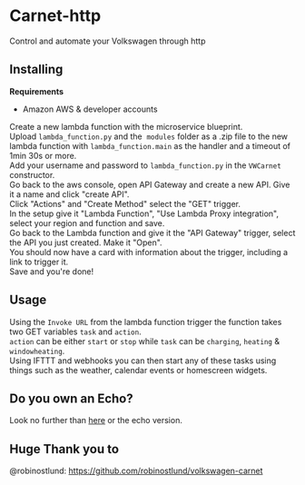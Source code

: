 # Carnet-http
Control and automate your Volkswagen through http

## Installing
**Requirements**
* Amazon AWS & developer accounts

Create a new lambda function with the microservice blueprint.<br>
Upload `lambda_function.py` and the  `modules` folder as a .zip file to the new lambda function with `lambda_function.main` as the handler and a timeout of 1min 30s or more.<br>
Add your username and password to `lambda_function.py` in the `VWCarnet` constructor.<br>
Go back to the aws console, open API Gateway and create a new API. Give it a name and click "create API".<br>
Click "Actions" and "Create Method" select the "GET" trigger. <br>
In the setup give it "Lambda Function", "Use Lambda Proxy integration", select your region and function and save. <br>
Go back to the Lambda function and give it the "API Gateway" trigger, select the API you just created. Make it "Open". <br>
You should now have a card with information about the trigger, including a link to trigger it. <br>
Save and you're done!

## Usage
Using the `Invoke URL` from the lambda function trigger the function takes two GET variables `task` and `action`.<br>
`action` can be either `start` or `stop` while `task` can be `charging`, `heating` & `windowheating`.<br>
Using IFTTT and webhooks you can then start any of these tasks using things such as the weather, calendar events or homescreen widgets.

## Do you own an Echo?
Look no further than [here](https://github.com/Strosel/Carnet-alexa) or the echo version.

## Huge Thank you to
@robinostlund: https://github.com/robinostlund/volkswagen-carnet
